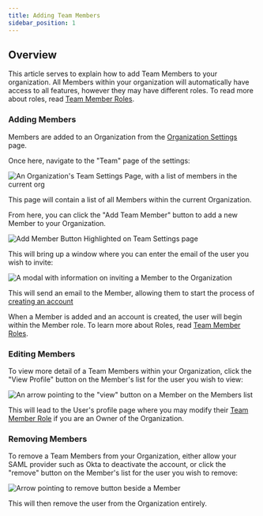 ```yaml
---
title: Adding Team Members
sidebar_position: 1
---
```


## Overview

This article serves to explain how to add Team Members to your organization. All Members within your organization will automatically have access to all features, however they may have different roles. To read more about roles, read [Team Member Roles](/home/your-organization/manage-team/member-roles).

### Adding Members

Members are added to an Organization from the [Organization Settings](/home/feature-management/organizing-your-flags-and-variables/organizations-projects#organization-settings) page. 

Once here, navigate to the "Team" page of the settings:

![An Organization's Team Settings Page, with a list of members in the current org](/team.png)

This page will contain a list of all Members within the current Organization. 

From here, you can click the "Add Team Member" button to add a new Member to your Organization.

![Add Member Button Highlighted on Team Settings page](/add-member.png)

This will bring up a window where you can enter the email of the user you wish to invite: 

![A modal with information on inviting a Member to the Organization](/add-modal.png)

This will send an email to the Member, allowing them to start the process of [creating an account](/home/feature-management/getting-started/creating-an-account)

When a Member is added and an account is created, the user will begin within the Member role. To learn more about Roles, read [Team Member Roles](/home/your-organization/manage-team/member-roles).

### Editing Members

To view more detail of a Team Members within your Organization, click the "View Profile" button on the Member's list for the user you wish to view:

![An arrow pointing to the "view" button on a Member on the Members list](/view-member.png)

This will lead to the User's profile page where you may modify their [Team Member Role](/home/your-organization/manage-team/member-roles) if you are an Owner of the Organization.


### Removing Members

To remove a Team Members from your Organization, either allow your SAML provider such as Okta to deactivate the account, or click the "remove" button on the Member's list for the user you wish to remove:

![Arrow pointing to remove button beside a Member](/remove-member.png)

This will then remove the user from the Organization entirely.